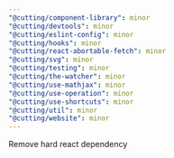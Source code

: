```yaml
---
"@cutting/component-library": minor
"@cutting/devtools": minor
"@cutting/eslint-config": minor
"@cutting/hooks": minor
"@cutting/react-abortable-fetch": minor
"@cutting/svg": minor
"@cutting/testing": minor
"@cutting/the-watcher": minor
"@cutting/use-mathjax": minor
"@cutting/use-operation": minor
"@cutting/use-shortcuts": minor
"@cutting/util": minor
"@cutting/website": minor
---
```


Remove hard react dependency